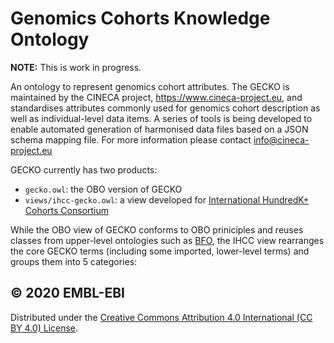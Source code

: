 # Genomics Cohorts Knowledge Ontology

**NOTE:** This is work in progress.

An ontology to represent genomics cohort attributes. The GECKO is maintained by the CINECA project, https://www.cineca-project.eu, and standardises attributes commonly used for genomics cohort description as well as individual-level data items. A series of tools is being developed to enable automated generation of harmonised data files based on a JSON schema mapping file. For more information please contact info@cineca-project.eu

GECKO currently has two products:
* `gecko.owl`: the OBO version of GECKO
* `views/ihcc-gecko.owl`: a view developed for [International HundredK+ Cohorts Consortium](https://ihccglobal.org/)

While the OBO view of GECKO conforms to OBO priniciples and reuses classes from upper-level ontologies such as [BFO](http://purl.obolibrary.org/obo/bfo.owl), the IHCC view rearranges the core GECKO terms (including some imported, lower-level terms) and groups them into 5 categories:
<!-- image here -->

## &copy; 2020 EMBL-EBI

Distributed under the [Creative Commons Attribution 4.0 International (CC BY 4.0) License](https://creativecommons.org/licenses/by/4.0/).
